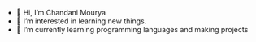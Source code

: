 - 👋 Hi, I’m Chandani Mourya
- 👀 I’m interested in learning new things.
- 🌱 I’m currently learning programming languages and making projects


<!---
chandani7021/chandani7021 is a ✨ special ✨ repository because its `README.md` (this file) appears on your GitHub profile.
You can click the Preview link to take a look at your changes.
--->
